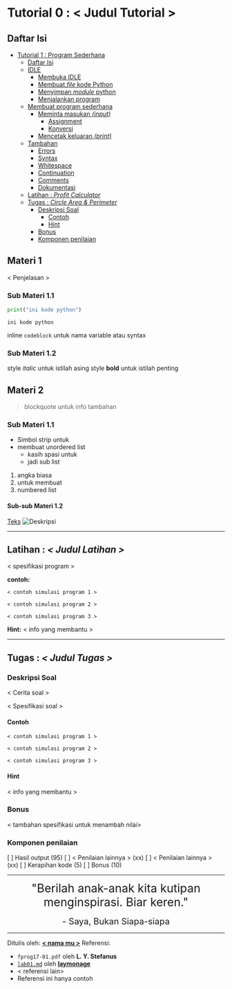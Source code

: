 # Tutorial 0 : < Judul Tutorial >

## Daftar Isi

- [Tutorial 1 : Program Sederhana](#tutorial-1--program-sederhana)
  - [Daftar Isi](#daftar-isi)
  - [IDLE](#idle)
    - [Membuka IDLE](#membuka-idle)
    - [Membuat *file* kode Python](#membuat-file-kode-python)
    - [Menyimpan *module* python](#menyimpan-module-python)
    - [Menjalankan program](#menjalankan-program)
  - [Membuat program sederhana](#membuat-program-sederhana)
    - [Meminta masukan *(input)*](#meminta-masukan-input)
      - [Assignment](#assignment)
      - [Konversi](#konversi)
    - [Mencetak keluaran *(print)*](#mencetak-keluaran-print)
  - [Tambahan](#tambahan)
    - [Errors](#errors)
    - [Syntax](#syntax)
    - [Whitespace](#whitespace)
    - [Continuation](#continuation)
    - [Comments](#comments)
    - [Dokumentasi](#dokumentasi)
  - [Latihan : *Profit Calculator*](#latihan--profit-calculator)
  - [Tugas : *Circle Area & Perimeter*](#tugas--circle-area--perimeter)
    - [Deskripsi Soal](#deskripsi-soal)
      - [Contoh](#contoh)
      - [Hint](#hint)
    - [Bonus](#bonus)
    - [Komponen penilaian](#komponen-penilaian)


## Materi 1

< Penjelasan >

### Sub Materi 1.1

```python
print("ini kode python")
```

```
ini kode python
```

inline `codeblock` untuk nama variable atau syntax

### Sub Materi 1.2

style *italic* untuk istilah asing
style **bold** untuk istilah penting


## Materi 2

> blockquote untuk info tambahan

### Sub Materi 1.1

- Simbol strip untuk
- membuat unordered list
  - kasih spasi untuk
  - jadi sub list

1. angka biasa
2. untuk membuat
3. numbered list

#### Sub-sub Materi 1.2

[Teks](https://link.nya/apa)
![Deskripsi](https://link-gambar.nya/apa)

---

## Latihan : *< Judul Latihan >*

< spesifikasi program >

**contoh:**
```
< contoh simulasi program 1 >
```
```
< contoh simulasi program 2 >
```
```
< contoh simulasi program 3 >
```
**Hint:** < info yang membantu >

---

## Tugas : *< Judul Tugas >*

### Deskripsi Soal

< Cerita soal >

< Spesifikasi soal >

#### Contoh

```
< contoh simulasi program 1 >
```
```
< contoh simulasi program 2 >
```
```
< contoh simulasi program 3 >
```

#### Hint

< info yang membantu >

### Bonus

< tambahan spesifikasi untuk menambah nilai>

### Komponen penilaian

[ ] Hasil output (95)
[ ] < Penilaian lainnya > (xx)
[ ] < Penilaian lainnya > (xx)
[ ] Kerapihan kode (5)
[ ] Bonus (10)
<!-- Penilaian bebas, ini hanya contoh -->
<!-- Max nilai 110 -->

---

<!-- quote -->
<div style="text-align:center; font-size:20pt">"Berilah anak-anak kita kutipan menginspirasi. Biar keren."</div>
<br>
<div style="text-align:center; font-size:15pt">- Saya, Bukan Siapa-siapa</b></div>

---

Ditulis oleh: [**< nama mu >**](https://link.github/sosmed-lain)
Referensi:
- `fprog17-01.pdf` oleh **L. Y. Stefanus**
- [`lab01.md`](https://github.com/laymonage/TarungLabDDP1/blob/master/lab_instructions/lab01.md) oleh [**laymonage**](https://github.com/laymonage)
- < referensi lain>
- Referensi ini hanya contoh